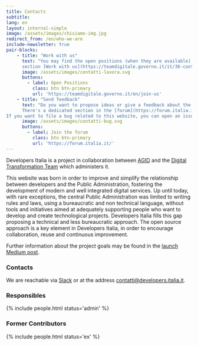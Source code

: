 ```yaml
---
title: Contacts 
subtitle: 
lang: en
layout: internal-simple
image: /assets/images/chisiamo-img.jpg
redirect_from: /en/who-we-are
include-newsletter: true
pair-blocks:
    - title: "Work with us"
      text: "You may find the open positions (when they are available) in the
      section [Work with us](https://teamdigitale.governo.it/it/36-content.htm) of the Digital Transformation Team website."
      image: /assets/images/contatti-lavora.svg
      buttons:
        - label: Open Positions 
          class: btn btn-primary
          url: 'https://teamdigitale.governo.it/en/join-us'
    - title: "Send feedback"
      text: "Do you want to propose ideas or give a feedback about the community?
      There's a dedicated section in the [forum](https://forum.italia.it/c/community-feedback).<br>
If you want to file a bug related to this website, you can open an issue on [GitHub](https://github.com/italia/developers.italia.it)."
      image: /assets/images/contatti-bug.svg
      buttons:
        - label: Join the forum  
          class: btn btn-primary
          url: 'https://forum.italia.it/'
---
```


Developers Italia is a project in collaboration between [AGID](https://www.agid.gov.it/en) and the [Digital Transformation Team](https://teamdigitale.governo.it/en) which administers it.

This website was born in order to improve and simplify the relationship between
 developers and the Public Administration, fostering the development of
modern and well integrated digital services.
Up until today, with rare exceptions, the central Public Administration was
limited to writing rules and laws, using a bureaucratic and non technical
language, without tools and initiatives aimed at adequately supporting people who want
to develop and create technological projects. Developers Italia fills this gap
proposing a technical and less bureaucratic approach.
The open source approach is a key element in Developers Italia, in order to encourage
collaboration, reuse and continuous improvement.

Further information about the project goals may be found in the [launch Medium post](https://medium.com/team-per-la-trasformazione-digitale/developers-italia-comunita-sviluppatori-servizi-pubblici-digitali-pubblica-amministrazione-57b0cfab4c00).

### Contacts 

We are reachable via [Slack](https://slack.developers.italia.it/) or at the address [contatti@developers.italia.it](mailto:contatti@developers.italia.it).

### Responsibles

{% include people.html status='admin' %}

### Former Contributors

{% include people.html status='ex' %}

